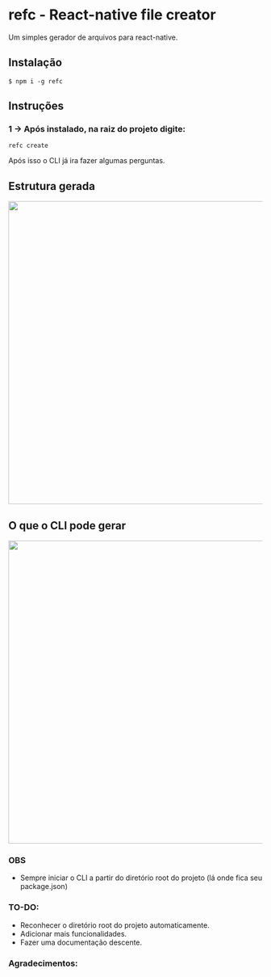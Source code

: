 # refc - React-native file creator

Um simples gerador de arquivos para react-native.

## Instalação

`$ npm i -g refc`

## Instruções

### 1 -> Após instalado, na raiz do projeto digite:
```refc create```

Após isso o CLI já ira fazer algumas perguntas.

## Estrutura gerada
<img src="https://github.com/thebylito/refc/raw/master/screenshots/shot1.png" height="600">

## O que o CLI pode gerar
<img src="https://github.com/thebylito/refc/raw/master/screenshots/shot2.png" height="600">

### OBS
- Sempre iniciar o CLI a partir do diretório root do projeto (lá onde fica seu package.json)


### TO-DO:
- Reconhecer o diretório root do projeto automaticamente.
- Adicionar mais funcionalidades.
- Fazer uma documentação descente.

### Agradecimentos:
